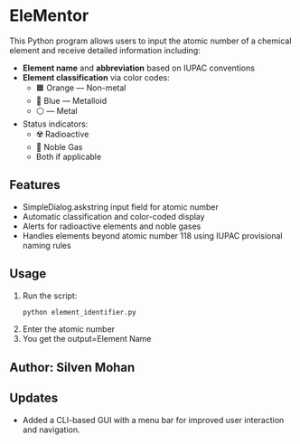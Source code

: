
# EleMentor

This Python program allows users to input the atomic number of a chemical element and receive detailed information including:

- **Element name** and **abbreviation** based on IUPAC conventions
- **Element classification** via color codes:
  - 🟧 Orange — Non-metal
  - 🔵 Blue — Metalloid
  - ⚪ — Metal
- Status indicators:
  - ☢️ Radioactive
  - 🧪 Noble Gas
  - Both if applicable

## Features

- SimpleDialog.askstring input field for atomic number
- Automatic classification and color-coded display
- Alerts for radioactive elements and noble gases
- Handles elements beyond atomic number 118 using IUPAC provisional naming rules

## Usage

1. Run the script:
   ```bash
   python element_identifier.py
2. Enter the atomic number
3. You get the output=Element Name


## Author: Silven Mohan

## Updates
- Added a CLI-based GUI with a menu bar for improved user interaction and navigation.
